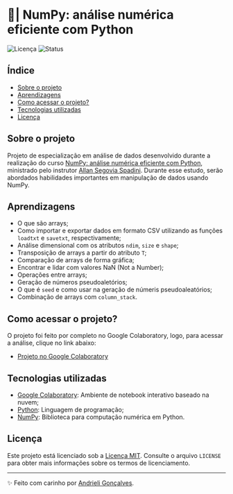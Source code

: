 # 🔢| NumPy: análise numérica eficiente com Python

![Licença](https://img.shields.io/badge/Licen%C3%A7a-MIT-f5b5ca.svg)
![Status](https://img.shields.io/badge/Status-Concluído-abf285.svg)

## Índice

- [Sobre o projeto](#sobre-o-projeto)
- [Aprendizagens](#aprendizagens)
- [Como acessar o projeto?](#como-acessar-o-projeto)
- [Tecnologias utilizadas](#tecnologias-utilizadas)
- [Licença](#licença)

## Sobre o projeto
Projeto de especialização em análise de dados desenvolvido durante a realização do curso [NumPy: análise numérica eficiente com Python](https://www.alura.com.br/curso-online-numpy-analise-numerica-eficiente-pythons), ministrado pelo instrutor [Allan Segovia Spadini](https://www.linkedin.com/in/allan-spadini-3561b023/). Durante esse estudo, serão abordados habilidades importantes em manipulação de dados usando NumPy. 

## Aprendizagens
- O que são arrays;
- Como importar e exportar dados em formato CSV utilizando as funções `loadtxt` e `savetxt`, respectivamente;
- Análise dimensional com os atributos `ndim`, `size` e `shape`;
- Transposição de arrays a partir do atributo `T`;
- Comparação de arrays de forma gráfica;
- Encontrar e lidar com valores NaN (Not a Number);
- Operações entre arrays;
- Geração de números pseudoaletórios;
- O que é `seed` e como usar na geração de númeris pseudoaleatórios;
- Combinação de arrays com `column_stack`.

## Como acessar o projeto?
O projeto foi feito por completo no Google Colaboratory, logo, para acessar a análise, clique no link abaixo:
- [Projeto no Google Colaboratory](https://colab.research.google.com/github/strawndri/python-ds-numpy/blob/main/Projeto_Python_Data_Science_NumPy.ipynb)

## Tecnologias utilizadas
- [Google Colaboratory](https://colab.research.google.com/): Ambiente de notebook interativo baseado na nuvem;
- [Python](https://docs.python.org/3/): Linguagem de programação;
- [NumPy](https://numpy.org/): Biblioteca para computação numérica em Python.
  
## Licença

Este projeto está licenciado sob a [Licença MIT](https://opensource.org/licenses/MIT). Consulte o arquivo `LICENSE` para obter mais informações sobre os termos de licenciamento.

---

✨ Feito com carinho por [Andrieli Gonçalves](https://github.com/strawndri).
